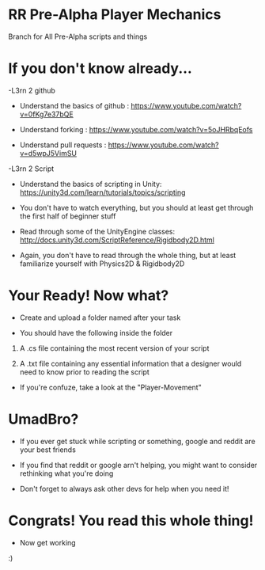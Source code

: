 # RR Pre-Alpha Player Mechanics

Branch for All Pre-Alpha scripts and things

# If you don't know already...

-L3rn 2 github

 - Understand the basics of github : https://www.youtube.com/watch?v=0fKg7e37bQE

 - Understand forking : https://www.youtube.com/watch?v=5oJHRbqEofs

 - Understand pull requests : https://www.youtube.com/watch?v=d5wpJ5VimSU
 
-L3rn 2 Script
 
 - Understand the basics of scripting in Unity: https://unity3d.com/learn/tutorials/topics/scripting
 
  - You don't have to watch everything, but you should at least get through the first half of beginner stuff

 - Read through some of the UnityEngine classes: http://docs.unity3d.com/ScriptReference/Rigidbody2D.html
 
  - Again, you don't have to read through the whole thing, but at least familiarize yourself with Physics2D & Rigidbody2D

# Your Ready! Now what?

- Create and upload a folder named after your task

- You should have the following inside the folder
 
 1) A .cs file containing the most recent version of your script

 2) A .txt file containing any essential information that a designer would need to know prior to reading the script 
 
 - If you're confuze, take a look at the "Player-Movement" 
 
# UmadBro?

- If you ever get stuck while scripting or something, google and reddit are your best friends
 
- If you find that reddit or google arn't helping, you might want to consider rethinking what you're doing
 
- Don't forget to always ask other devs for help when you need it!

# Congrats! You read this whole thing!

- Now get working 

:)
